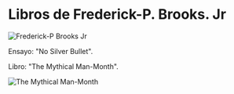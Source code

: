 # Libros de  Frederick-P. Brooks. Jr
![Frederick-P  Brooks  Jr](https://github.com/user-attachments/assets/da0a45e4-90bf-4520-8d3f-982c78722df9)

Ensayo: "No Silver Bullet". 

Libro: "The Mythical Man-Month".

![The Mythical Man-Month](https://github.com/user-attachments/assets/df385ccb-132a-4d79-a83c-5362eb4c5c93)
